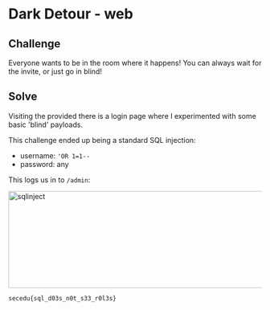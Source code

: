 # Dark Detour - web

## Challenge

Everyone wants to be in the room where it happens! You can always wait for the invite, or just go in blind!

## Solve

Visiting the provided there is a login page where I experimented with some basic 'blind' payloads.

This challenge ended up being a standard SQL injection:

- username: `'OR 1=1--`
- password: any

This logs us in to `/admin`:

<img width="751" height="193" alt="sqlinject" src="https://github.com/user-attachments/assets/83507202-2646-4805-a057-a56c2a5b1bed" />


`secedu{sql_d03s_n0t_s33_r0l3s}`

